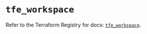 # `tfe_workspace`

Refer to the Terraform Registry for docs: [`tfe_workspace`](https://registry.terraform.io/providers/hashicorp/tfe/0.59.0/docs/resources/workspace).

